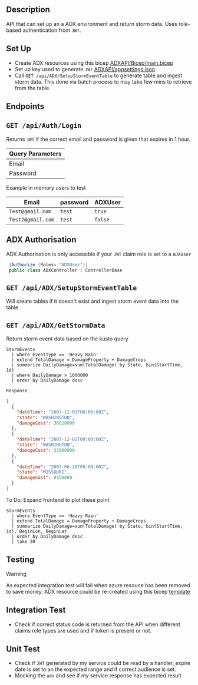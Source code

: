 ## Description
API that can set up an a ADX environment and return storm data. Uses role-based authentication from `JWT`.

## Set Up
-  Create ADX resources using this bicep [ADXAPI/Bicep/main.bicep](https://github.com/AbuSuudy/ADXAPI/blob/master/ADXAPI/Bicep/main.bicep)
-  Set up key used to generate `JWT` [ADXAPI/appsettings.json](https://github.com/AbuSuudy/ADXAPI/blob/master/ADXAPI/appsettings.json)
-  Call `GET /api/ADX/SetupStormEventTable` to generate table and ingest storm data. This done via batch process to may take few mins to retrieve from the table.

## Endpoints

## `GET /api/Auth/Login`

Returns `JWT` if the correct email and password is given that expires in 1 hour. 


| Query Parameters|
| ----------------| 
| Email           |
| Password        |

Example in memory users to test

| Email             | password  | ADXUser  |
|-------------------|-----------|-----------|
| `Test@gmail.com`  | `test`    |   `true`  |
| `Test2@gmail.com`  | `test`   |  `false`  |


## ADX Authorisation 
ADX Authorisation is only accessible if your `JWT` claim role is set to a `ADXUser`

```c#
 [Authorize (Roles= "ADXUser")]
 public class ADXController : ControllerBase
```

## `GET /api/ADX/SetupStormEventTable`

Will create tables if it doesn't exist and ingest storm event data into the table.

## `GET /api/ADX/GetStormData`

Return storm event data based on the kusto query 

```kusto
StormEvents
  | where EventType == 'Heavy Rain'
  | extend TotalDamage = DamageProperty + DamageCrops
  | summarize DailyDamage=sum(TotalDamage) by State, bin(StartTime, 1d)
  | where DailyDamage > 1000000
  | order by DailyDamage desc
```

`Response`
``` json
[
  {
    "dateTime": "2007-12-03T00:00:00Z",
    "state": "WASHINGTON",
    "damageCost": 36020000
  },
  {
    "dateTime": "2007-12-02T00:00:00Z",
    "state": "WASHINGTON",
    "damageCost": 33000000
  },
  {
    "dateTime": "2007-06-28T00:00:00Z",
    "state": "MISSOURI",
    "damageCost": 8150000
  }
]
```

To Do: Expand frontend to plot these point

```kusto
StormEvents
  | where EventType == 'Heavy Rain'
  | extend TotalDamage = DamageProperty + DamageCrops
  | summarize DailyDamage=sum(TotalDamage) by State, bin(StartTime, 1d), BeginLon, BeginLat
  | order by DailyDamage desc
  | take 20

```

## Testing 
> [!WARNING]  
> As expected integration test will fail when azure resouce has been removed to save money. ADX resource could be re-created using this bicep [template](https://github.com/AbuSuudy/ADXAPI/blob/master/ADXAPI/Bicep/main.bicep)

## Integration Test
- Check if correct status code is returned from the API when different claims role types are used and if token is present or not.

## Unit Test
- Check if `JWT` generated by my service could be read by a handler, expire date is set to an the expected range and if correct audience is set.
- Mocking the `adx` and see if my service response has expected result

